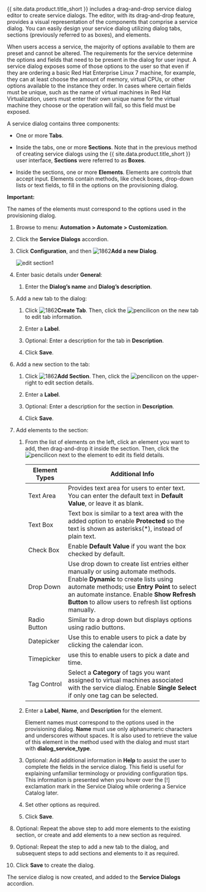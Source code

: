 {{ site.data.product.title_short }} includes a drag-and-drop service dialog editor to create
service dialogs. The editor, with its drag-and-drop feature, provides a
visual representation of the components that comprise a service dialog.
You can easily design your service dialog utilizing dialog tabs,
sections (previously referred to as boxes), and elements.

When users access a service, the majority of options available to them
are preset and cannot be altered. The requirements for the service
determine the options and fields that need to be present in the dialog
for user input. A service dialog exposes some of those options to the
user so that even if they are ordering a basic Red Hat Enterprise Linux
7 machine, for example, they can at least choose the amount of memory,
virtual CPUs, or other options available to the instance they order. In
cases where certain fields must be unique, such as the name of virtual
machines in Red Hat Virtualization, users must enter their own unique
name for the virtual machine they choose or the operation will fail, so
this field must be exposed.

A service dialog contains three components:

  - One or more **Tabs**.

  - Inside the tabs, one or more **Sections**. Note that in the previous
    method of creating service dialogs using the {{ site.data.product.title_short }}
    user interface, **Sections** were referred to as **Boxes**.

  - Inside the sections, one or more **Elements**. Elements are controls
    that accept input. Elements contain methods, like check boxes,
    drop-down lists or text fields, to fill in the options on the
    provisioning dialog.

**Important:**

The names of the elements must correspond to the options used in the provisioning dialog.

1.  Browse to menu: **Automation > Automate > Customization**.

2.  Click the **Service Dialogs** accordion.

3.  Click **Configuration**, and then
    ![1862](../images/1862.png)**Add a new Dialog**.

    ![edit section1](../images/edit-section1.png)

4.  Enter basic details under **General**:

    1.  Enter the **Dialog’s name** and **Dialog’s description**.

5.  Add a new tab to the dialog:

    1.  Click ![1862](../images/1862.png)**Create Tab**. Then, click the
        ![pencil](../images/1851.png)icon on the new tab to edit tab
        information.

    2.  Enter a **Label**.

    3.  Optional: Enter a description for the tab in **Description**.

    4.  Click **Save**.

6.  Add a new section to the tab:

    1.  Click ![1862](../images/1862.png)**Add Section**. Then, click the
        ![pencil](../images/1851.png)icon on the upper-right to edit
        section details.

    2.  Enter a **Label**.

    3.  Optional: Enter a description for the section in
        **Description**.

    4.  Click **Save**.

7.  Add elements to the section:

    1.  From the list of elements on the left, click an element you want
        to add, then drag-and-drop it inside the section. Then, click
        the ![pencil](../images/1851.png)icon next to the element to edit
        its field details.

        | Element Types | Additional Info                                                                                                                                                                                                                                                                |
        | ------------- | ------------------------------------------------------------------------------------------------------------------------------------------------------------------------------------------------------------------------------------------------------------------------------ |
        | Text Area     | Provides text area for users to enter text. You can enter the default text in **Default Value**, or leave it as blank.                                                                                                                                                         |
        | Text Box      | Text box is similar to a text area with the added option to enable **Protected** so the text is shown as asterisks(\*), instead of plain text.                                                                                                                                 |
        | Check Box     | Enable **Default Value** if you want the box checked by default.                                                                                                                                                                                                               |
        | Drop Down     | Use drop down to create list entries either manually or using automate methods. Enable **Dynamic** to create lists using automate methods; use **Entry Point** to select an automate instance. Enable **Show Refresh Button** to allow users to refresh list options manually. |
        | Radio Button  | Similar to a drop down but displays options using radio buttons.                                                                                                                                                                                                               |
        | Datepicker    | Use this to enable users to pick a date by clicking the calendar icon.                                                                                                                                                                                                         |
        | Timepicker    | use this to enable users to pick a date and time.                                                                                                                                                                                                                              |
        | Tag Control   | Select a **Category** of tags you want assigned to virtual machines associated with the service dialog. Enable **Single Select** if only one tag can be selected.                                                                                                              |


    2.  Enter a **Label**, **Name**, and **Description** for the
        element.

        <div class="important">

        Element names must correspond to the options used in the provisioning dialog. **Name** must use only alphanumeric characters and underscores without spaces. It is also used to retrieve the value of this element in the method used with the
        dialog and must start with **dialog\_service\_type**.

        </div>

    3.  Optional: Add additional information in **Help** to assist the user to complete the fields in the service dialog. This field is useful for explaining unfamiliar terminology or providing configuration tips. This information is presented when you hover
        over the \[\!\] exclamation mark in the Service Dialog while ordering a Service Catalog later.

    4.  Set other options as required.

    5.  Click **Save**.

8.  Optional: Repeat the above step to add more elements to the existing section, or create and add elements to a new section as required.

9.  Optional: Repeat the step to add a new tab to the dialog, and subsequent steps to add sections and elements to it as required.

10. Click **Save** to create the dialog.

The service dialog is now created, and added to the **Service Dialogs** accordion.
